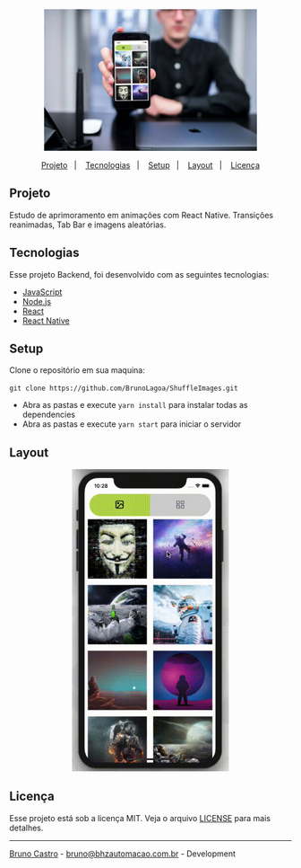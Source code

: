 <div align="center">
    <img alt="BeTheHero" title="#BeTheHero" src="src/assets/folder/../folders/02.png" width="380px" />
</div>

<p align="center">
  <a href="#projeto">Projeto</a>&nbsp;&nbsp;&nbsp;|&nbsp;&nbsp;&nbsp;
  <a href="#tecnologias">Tecnologias</a>&nbsp;&nbsp;&nbsp;|&nbsp;&nbsp;&nbsp;
  <a href="#setup">Setup</a>&nbsp;&nbsp;&nbsp;|&nbsp;&nbsp;&nbsp;
  <a href="#layout">Layout</a>&nbsp;&nbsp;&nbsp;|&nbsp;&nbsp;&nbsp;
  <a href="#licença">Licença</a>
</p>

## Projeto

Estudo de aprimoramento em animações com React Native. Transições reanimadas, Tab Bar e imagens aleatórias.


## Tecnologias

Esse projeto Backend, foi desenvolvido com as seguintes tecnologias:

- [JavaScript](https://developer.mozilla.org/pt-BR/docs/Web/JavaScript)
- [Node.js](https://nodejs.org/en/)
- [React](https://reactjs.org)
- [React Native](https://facebook.github.io/react-native/)

## Setup

Clone o repositório em sua maquina:

`git clone https://github.com/BrunoLagoa/ShuffleImages.git`

- Abra as pastas e execute `yarn install` para instalar todas as dependencies
- Abra as pastas e execute `yarn start` para iniciar o servidor

## Layout

<div align="center">
    <img alt="Desktop" title="#Desktop" src="src/assets/folders/01.gif" width="280px" />
</div>

## Licença

Esse projeto está sob a licença MIT. Veja o arquivo [LICENSE](LICENSE.md) para mais detalhes.

---

[Bruno Castro](http://www.brunocastro.dev) - [bruno@bhzautomacao.com.br](mailto:bruno@bhzautomacao.com.br) - Development
